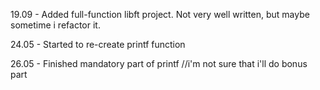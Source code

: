 19.09 - Added full-function libft project. Not very well written, but maybe sometime i refactor it.

24.05 - Started to re-create printf function

26.05 - Finished mandatory part of printf //i'm not sure that i'll do bonus part
